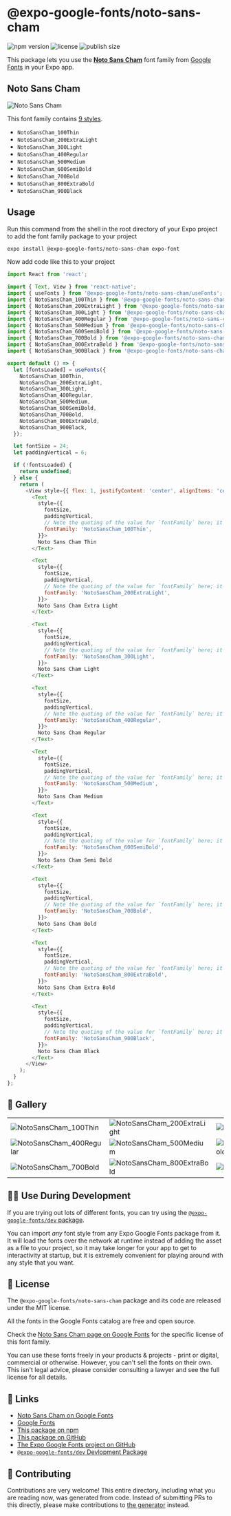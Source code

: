 # @expo-google-fonts/noto-sans-cham

![npm version](https://flat.badgen.net/npm/v/@expo-google-fonts/noto-sans-cham)
![license](https://flat.badgen.net/github/license/expo/google-fonts)
![publish size](https://flat.badgen.net/packagephobia/install/@expo-google-fonts/noto-sans-cham)

This package lets you use the [**Noto Sans Cham**](https://fonts.google.com/specimen/Noto+Sans+Cham) font family from [Google Fonts](https://fonts.google.com/) in your Expo app.

## Noto Sans Cham

![Noto Sans Cham](./font-family.png)

This font family contains [9 styles](#-gallery).

- `NotoSansCham_100Thin`
- `NotoSansCham_200ExtraLight`
- `NotoSansCham_300Light`
- `NotoSansCham_400Regular`
- `NotoSansCham_500Medium`
- `NotoSansCham_600SemiBold`
- `NotoSansCham_700Bold`
- `NotoSansCham_800ExtraBold`
- `NotoSansCham_900Black`

## Usage

Run this command from the shell in the root directory of your Expo project to add the font family package to your project
```sh
expo install @expo-google-fonts/noto-sans-cham expo-font
```

Now add code like this to your project
```js
import React from 'react';

import { Text, View } from 'react-native';
import { useFonts } from '@expo-google-fonts/noto-sans-cham/useFonts';
import { NotoSansCham_100Thin } from '@expo-google-fonts/noto-sans-cham/100Thin';
import { NotoSansCham_200ExtraLight } from '@expo-google-fonts/noto-sans-cham/200ExtraLight';
import { NotoSansCham_300Light } from '@expo-google-fonts/noto-sans-cham/300Light';
import { NotoSansCham_400Regular } from '@expo-google-fonts/noto-sans-cham/400Regular';
import { NotoSansCham_500Medium } from '@expo-google-fonts/noto-sans-cham/500Medium';
import { NotoSansCham_600SemiBold } from '@expo-google-fonts/noto-sans-cham/600SemiBold';
import { NotoSansCham_700Bold } from '@expo-google-fonts/noto-sans-cham/700Bold';
import { NotoSansCham_800ExtraBold } from '@expo-google-fonts/noto-sans-cham/800ExtraBold';
import { NotoSansCham_900Black } from '@expo-google-fonts/noto-sans-cham/900Black';

export default () => {
  let [fontsLoaded] = useFonts({
    NotoSansCham_100Thin,
    NotoSansCham_200ExtraLight,
    NotoSansCham_300Light,
    NotoSansCham_400Regular,
    NotoSansCham_500Medium,
    NotoSansCham_600SemiBold,
    NotoSansCham_700Bold,
    NotoSansCham_800ExtraBold,
    NotoSansCham_900Black,
  });

  let fontSize = 24;
  let paddingVertical = 6;

  if (!fontsLoaded) {
    return undefined;
  } else {
    return (
      <View style={{ flex: 1, justifyContent: 'center', alignItems: 'center' }}>
        <Text
          style={{
            fontSize,
            paddingVertical,
            // Note the quoting of the value for `fontFamily` here; it expects a string!
            fontFamily: 'NotoSansCham_100Thin',
          }}>
          Noto Sans Cham Thin
        </Text>

        <Text
          style={{
            fontSize,
            paddingVertical,
            // Note the quoting of the value for `fontFamily` here; it expects a string!
            fontFamily: 'NotoSansCham_200ExtraLight',
          }}>
          Noto Sans Cham Extra Light
        </Text>

        <Text
          style={{
            fontSize,
            paddingVertical,
            // Note the quoting of the value for `fontFamily` here; it expects a string!
            fontFamily: 'NotoSansCham_300Light',
          }}>
          Noto Sans Cham Light
        </Text>

        <Text
          style={{
            fontSize,
            paddingVertical,
            // Note the quoting of the value for `fontFamily` here; it expects a string!
            fontFamily: 'NotoSansCham_400Regular',
          }}>
          Noto Sans Cham Regular
        </Text>

        <Text
          style={{
            fontSize,
            paddingVertical,
            // Note the quoting of the value for `fontFamily` here; it expects a string!
            fontFamily: 'NotoSansCham_500Medium',
          }}>
          Noto Sans Cham Medium
        </Text>

        <Text
          style={{
            fontSize,
            paddingVertical,
            // Note the quoting of the value for `fontFamily` here; it expects a string!
            fontFamily: 'NotoSansCham_600SemiBold',
          }}>
          Noto Sans Cham Semi Bold
        </Text>

        <Text
          style={{
            fontSize,
            paddingVertical,
            // Note the quoting of the value for `fontFamily` here; it expects a string!
            fontFamily: 'NotoSansCham_700Bold',
          }}>
          Noto Sans Cham Bold
        </Text>

        <Text
          style={{
            fontSize,
            paddingVertical,
            // Note the quoting of the value for `fontFamily` here; it expects a string!
            fontFamily: 'NotoSansCham_800ExtraBold',
          }}>
          Noto Sans Cham Extra Bold
        </Text>

        <Text
          style={{
            fontSize,
            paddingVertical,
            // Note the quoting of the value for `fontFamily` here; it expects a string!
            fontFamily: 'NotoSansCham_900Black',
          }}>
          Noto Sans Cham Black
        </Text>
      </View>
    );
  }
};

```

## 🔡 Gallery


||||
|-|-|-|
|![NotoSansCham_100Thin](.//100Thin/NotoSansCham_100Thin.ttf.png)|![NotoSansCham_200ExtraLight](.//200ExtraLight/NotoSansCham_200ExtraLight.ttf.png)|![NotoSansCham_300Light](.//300Light/NotoSansCham_300Light.ttf.png)||
|![NotoSansCham_400Regular](.//400Regular/NotoSansCham_400Regular.ttf.png)|![NotoSansCham_500Medium](.//500Medium/NotoSansCham_500Medium.ttf.png)|![NotoSansCham_600SemiBold](.//600SemiBold/NotoSansCham_600SemiBold.ttf.png)||
|![NotoSansCham_700Bold](.//700Bold/NotoSansCham_700Bold.ttf.png)|![NotoSansCham_800ExtraBold](.//800ExtraBold/NotoSansCham_800ExtraBold.ttf.png)|![NotoSansCham_900Black](.//900Black/NotoSansCham_900Black.ttf.png)||


## 👩‍💻 Use During Development

If you are trying out lots of different fonts, you can try using the [`@expo-google-fonts/dev` package](https://github.com/expo/google-fonts/tree/master/font-packages/dev#readme).

You can import *any* font style from any Expo Google Fonts package from it. It will load the fonts
over the network at runtime instead of adding the asset as a file to your project, so it may take longer
for your app to get to interactivity at startup, but it is extremely convenient
for playing around with any style that you want.

## 📖 License

The `@expo-google-fonts/noto-sans-cham` package and its code are released under the MIT license.

All the fonts in the Google Fonts catalog are free and open source.

Check the [Noto Sans Cham page on Google Fonts](https://fonts.google.com/specimen/Noto+Sans+Cham) for the specific license of this font family.

You can use these fonts freely in your products & projects - print or digital, commercial or otherwise. However, you can't sell the fonts on their own. This isn't legal advice, please consider consulting a lawyer and see the full license for all details.

## 🔗 Links

- [Noto Sans Cham on Google Fonts](https://fonts.google.com/specimen/Noto+Sans+Cham)
- [Google Fonts](https://fonts.google.com/)
- [This package on npm](https://www.npmjs.com/package/@expo-google-fonts/noto-sans-cham)
- [This package on GitHub](https://github.com/expo/google-fonts/tree/master/font-packages/noto-sans-cham)
- [The Expo Google Fonts project on GitHub](https://github.com/expo/google-fonts)
- [`@expo-google-fonts/dev` Devlopment Package](https://github.com/expo/google-fonts/tree/master/font-packages/dev)

## 🤝 Contributing

Contributions are very welcome! This entire directory, including what you are reading now, was generated from code. Instead of submitting PRs to this directly, please make contributions to [the generator](https://github.com/expo/google-fonts/tree/master/packages/generator) instead.
